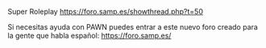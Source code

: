 Super Roleplay
https://foro.samp.es/showthread.php?t=50

Si necesitas ayuda con PAWN puedes entrar a este nuevo foro creado para la gente que habla español:
https://foro.samp.es/